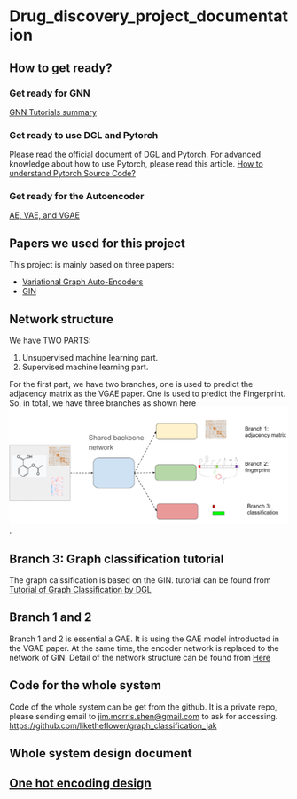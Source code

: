 # Drug_discovery_project_documentation

## How to get ready?  
### Get ready for GNN  
[GNN Tutorials summary](https://medium.com/@jim.morris.shen/graph-neural-networks-5df67d78f262?source=friends_link&sk=7158f6cc1ba9931a5e2b4d1f81447ed0)

### Get ready to use DGL and Pytorch  
Please read the official document of DGL and Pytorch. 
For advanced knowledge about how to use Pytorch, please read this article.
[How to understand Pytorch Source Code?](https://medium.com/@jim.morris.shen/how-to-understand-pytorch-source-code-1fdbdbbf007e)

### Get ready for the Autoencoder  
[AE, VAE, and VGAE](https://medium.com/@jim.morris.shen/ae-vae-and-vgae-79802b6fe0af?source=friends_link&sk=20eb11c53ea7efc3b71e91e85f3cc219)

## Papers we used for this project  
This project is mainly based on three papers:
- [Variational Graph Auto-Encoders](https://arxiv.org/abs/1611.07308)
- [GIN](https://arxiv.org/abs/1810.00826)

## Network structure  
We have TWO PARTS:
1. Unsupervised machine learning part.
2. Supervised machine learning part.  

For the first part, we have two branches, one is used to predict the adjacency matrix as the VGAE paper. One is used to predict the Fingerprint.
So, in total, we have three branches as shown here ![network architecture](./network_structure.png).


## Branch 3: Graph classification tutorial  
The graph calssification is based on the GIN. tutorial can be found from [Tutorial of Graph Classification by DGL](https://medium.com/@jim.morris.shen/tutorial-of-graph-classification-by-dgl-75baa9478c16?source=friends_link&sk=44b0c49061390ab9ae946f1b8b9a0f6e)

## Branch 1 and 2 
Branch 1 and 2 is essential a GAE. It is using the GAE model introducted in the VGAE paper. At the same time, the encoder network is replaced to the network of GIN.
Detail of the network structure can be found from [Here](https://docs.google.com/presentation/d/1QVJ7PIigq2_PYAqfscvivH7Qml0zFtXLm0Vl30Kcg78/edit?usp=sharing)

## Code for the whole system  
Code of the whole system can be get from the github. It is a private repo, please sending email to jim.morris.shen@gmail.com to ask for accessing.
https://github.com/liketheflower/graph_classification_jak

## Whole system design document 
## [One hot encoding design](https://medium.com/@jim.morris.shen/one-hot-encoding-33bcb4a0cfae?sk=9b274cbf39fd274b69f9bc0ecf3043e1)

